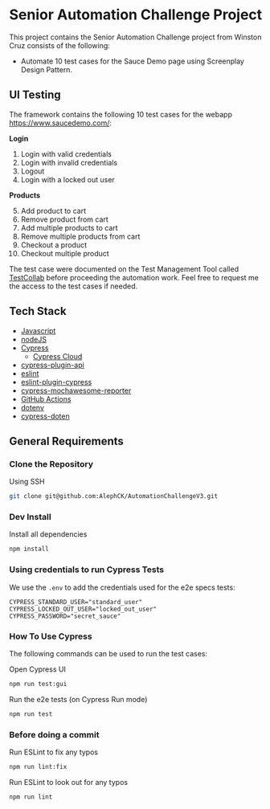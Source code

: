 # Senior Automation Challenge Project
This project contains the Senior Automation Challenge project from Winston Cruz consists of the following:
- Automate 10 test cases for the Sauce Demo page using Screenplay Design Pattern.

## UI Testing
The framework contains the following 10 test cases for the webapp https://www.saucedemo.com/:

**Login**

1. Login with valid credentials
2. Login with invalid credentials
3. Logout
4. Login with a locked out user

**Products**

5. Add product to cart
6. Remove product from cart
7. Add multiple products to cart
8. Remove multiple products from cart
9. Checkout a product
10. Checkout multiple product

The test case were documented on the Test Management Tool called [TestCollab](https://testcollab.io) before proceeding the automation work. Feel free to request me the access to the test cases if needed.

## Tech Stack
- [Javascript](https://developer.mozilla.org/en-US/docs/Learn/Getting_started_with_the_web/JavaScript_basics)
- [nodeJS](https://nodejs.org/en/about/)
- [Cypress](https://www.cypress.io)
   - [Cypress Cloud](https://www.cypress.io/cloud)
- [cypress-plugin-api](https://www.npmjs.com/package/cypress-plugin-api)
- [eslint](https://www.npmjs.com/package/eslint)
- [eslint-plugin-cypress](https://www.npmjs.com/package/eslint-plugin-cypress)
- [cypress-mochawesome-reporter](https://www.npmjs.com/package/cypress-mochawesome-reporter)
- [GitHub Actions](https://github.com/features/actions)
- [dotenv](https://github.com/motdotla/dotenv#readme)
- [cypress-doten](https://github.com/morficus/cypress-dotenv)


## General Requirements

### Clone the Repository
Using SSH
```bash
git clone git@github.com:AlephCK/AutomationChallengeV3.git
```

### Dev Install

Install all dependencies

```bash
npm install
```

### Using credentials to run Cypress Tests
We use the `.env` to add the credentials used for the e2e specs tests:

```
CYPRESS_STANDARD_USER="standard_user"
CYPRESS_LOCKED_OUT_USER="locked_out_user"
CYPRESS_PASSWORD="secret_sauce"
```

### How To Use Cypress
The following commands can be used to run the test cases:

Open Cypress UI
```bash
npm run test:gui
```

Run the e2e tests (on Cypress Run mode)
```bash
npm run test
```

### Before doing a commit

Run ESLint to fix any typos
```bash
npm run lint:fix
```

Run ESLint to look out for any typos
```bash
npm run lint
```
